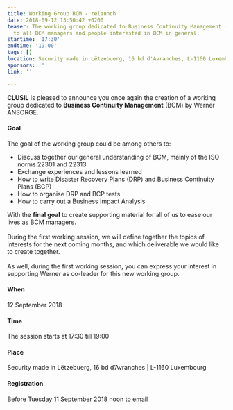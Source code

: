 ```yaml
---
title: Working Group BCM - relaunch
date: 2018-09-12 13:50:42 +0200
teaser: The working group dedicated to Business Continuity Management (BCM) is addressed
  to all BCM managers and people interested in BCM in general.
startime: '17:30'
endtime: '19:00'
tags: []
location: Security made in Lëtzebuerg, 16 bd d'Avranches, L-1160 Luxembourg
sponsors: ''
link: ''

---
```

**CLUSIL** is pleased to announce you once again the creation of a working group dedicated to **Business Continuity Management** (BCM) by Werner ANSORGE.

#### Goal

The goal of the working group could be among others to:

* Discuss together our general understanding of BCM, mainly of the ISO norms 22301 and 22313
* Exchange experiences and lessons learned
* How to write Disaster Recovery Plans (DRP) and Business Continuity Plans (BCP)
* How to organise DRP and BCP tests
* How to carry out a Business Impact Analysis

With the **final goal** to create supporting material for all of us to ease our lives as BCM managers.  
   
During the first working session, we will define together the topics of interests for the next coming months, and which deliverable we would like to create together.  
   
As well, during the first working session, you can express your interest in supporting Werner as co-leader for this new working group.

#### When

12 September 2018

#### Time

The session starts at 17:30 till 19:00

#### Place

Security made in Lëtzebuerg, 16 bd d’Avranches | L-1160 Luxembourg

#### Registration

Before Tuesday 11 September 2018 noon to [email](mailto:margot.hartman@securitymadein.lu)